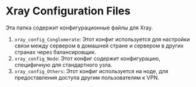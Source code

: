 # Xray Configuration Files

Эта папка содержит конфигурационные файлы для Xray.

1. `xray_config_Conglomerate`: Этот конфиг используется для настройки связи между сервером в домашней стране и сервером в других странах через балансировщик.
2. `xray_config_Node`: Этот конфиг содержит конфигурацию, специфичную для стандартного узла.
3. `xray_config_Others`: Этот конфиг используется на ноде, для предоставления доступа другим пользователям к VPN.
